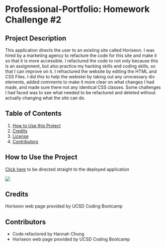 # Professional-Portfolio: Homework Challenge #2


## Project Description
This application directs the user to an existing site called Horiseon. I was hired by a marketing agency to refacture the code for this site and make it so that it is more accessible. I refactured the code to not only because this is an assignment, but also practice my hacking skills and coding skills, so that I can improve on it. I refractured the website by editing the HTML and CSS Files. I did this to help the webistei by taking out any unncessary div elements, added comments to make it more clear on what changes I had made, and made sure there not any identical CSS classes.  Some challenges I had faced was to see what needed to be refactured and deleted without actually changing what the site can do.

## Table of Contents
<nav>
    <ol>
        <li><a href="#How to Use this Project">How to Use this Project</a></li>
        <li><a href="#Credits">Credits</a></li>
        <li><a href="#License">License</a></li>
        <li><a href="#Contributors">Contributors</a></li>
    </ol>
</nav>

## How to Use the Project

<a href=https://hannybear88.github.io/horiseon>Click here</a> to be directed straight to the deployed application

<img src="./assets/images/Horiseon-screenshot.png" />

## Credits
Horiseon web page provided by UCSD Coding Bootcamp 

## Contributors
<ul>
    <li>Code refactored by Hannah Chung</li>
    <li>Horiseon web page provided by UCSD Coding Bootcamp</li>
</ul>